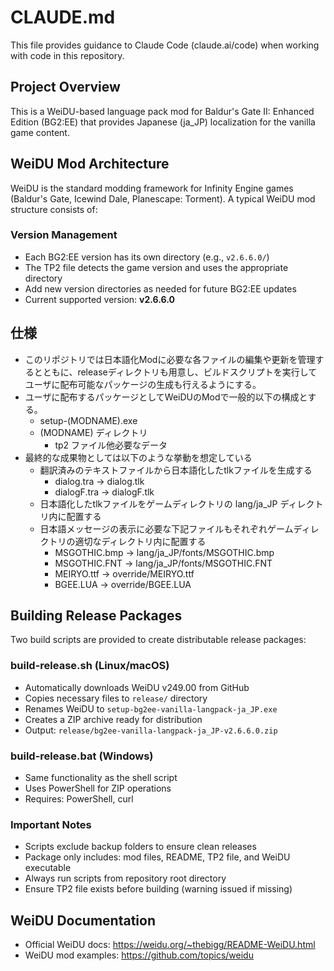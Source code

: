 # CLAUDE.md

This file provides guidance to Claude Code (claude.ai/code) when working with code in this repository.

## Project Overview

This is a WeiDU-based language pack mod for Baldur's Gate II: Enhanced Edition (BG2:EE) that provides Japanese (ja_JP) localization for the vanilla game content.

## WeiDU Mod Architecture

WeiDU is the standard modding framework for Infinity Engine games (Baldur's Gate, Icewind Dale, Planescape: Torment). A typical WeiDU mod structure consists of:

### Version Management
- Each BG2:EE version has its own directory (e.g., `v2.6.6.0/`)
- The TP2 file detects the game version and uses the appropriate directory
- Add new version directories as needed for future BG2:EE updates
- Current supported version: **v2.6.6.0**

## 仕様

- このリポジトリでは日本語化Modに必要な各ファイルの編集や更新を管理するとともに、releaseディレクトリも用意し、ビルドスクリプトを実行してユーザに配布可能なパッケージの生成も行えるようにする。
- ユーザに配布するパッケージとしてWeiDUのModで一般的以下の構成とする。
   - setup-(MODNAME).exe
   - (MODNAME) ディレクトリ
      - tp2 ファイル他必要なデータ
- 最終的な成果物としては以下のような挙動を想定している
   - 翻訳済みのテキストファイルから日本語化したtlkファイルを生成する
      - dialog.tra   -> dialog.tlk
      - dialogF.tra  -> dialogF.tlk
   - 日本語化したtlkファイルをゲームディレクトリの lang/ja_JP ディレクトリ内に配置する
   - 日本語メッセージの表示に必要な下記ファイルもそれぞれゲームディレクトリの適切なディレクトリ内に配置する
      - MSGOTHIC.bmp -> lang/ja_JP/fonts/MSGOTHIC.bmp
      - MSGOTHIC.FNT -> lang/ja_JP/fonts/MSGOTHIC.FNT
      - MEIRYO.ttf   -> override/MEIRYO.ttf
      - BGEE.LUA     -> override/BGEE.LUA















## Building Release Packages

Two build scripts are provided to create distributable release packages:

### build-release.sh (Linux/macOS)
- Automatically downloads WeiDU v249.00 from GitHub
- Copies necessary files to `release/` directory
- Renames WeiDU to `setup-bg2ee-vanilla-langpack-ja_JP.exe`
- Creates a ZIP archive ready for distribution
- Output: `release/bg2ee-vanilla-langpack-ja_JP-v2.6.6.0.zip`

### build-release.bat (Windows)
- Same functionality as the shell script
- Uses PowerShell for ZIP operations
- Requires: PowerShell, curl

### Important Notes
- Scripts exclude backup folders to ensure clean releases
- Package only includes: mod files, README, TP2 file, and WeiDU executable
- Always run scripts from repository root directory
- Ensure TP2 file exists before building (warning issued if missing)

## WeiDU Documentation
- Official WeiDU docs: https://weidu.org/~thebigg/README-WeiDU.html
- WeiDU mod examples: https://github.com/topics/weidu
